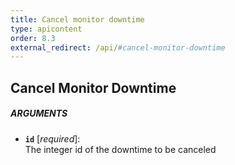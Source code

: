 ```yaml
---
title: Cancel monitor downtime
type: apicontent
order: 8.3
external_redirect: /api/#cancel-monitor-downtime
---
```


## Cancel Monitor Downtime
##### ARGUMENTS
* **`id`** [*required*]:  
    The integer id of the downtime to be canceled
